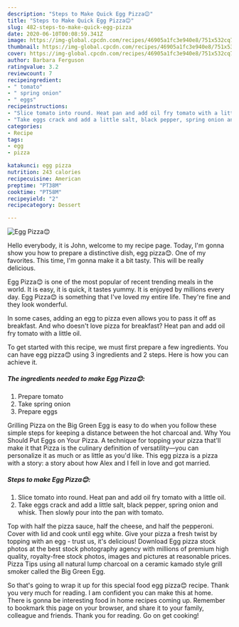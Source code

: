 ```yaml
---
description: "Steps to Make Quick Egg Pizza😊"
title: "Steps to Make Quick Egg Pizza😊"
slug: 482-steps-to-make-quick-egg-pizza
date: 2020-06-10T00:08:59.341Z
image: https://img-global.cpcdn.com/recipes/46905a1fc3e940e8/751x532cq70/egg-pizza😊-recipe-main-photo.jpg
thumbnail: https://img-global.cpcdn.com/recipes/46905a1fc3e940e8/751x532cq70/egg-pizza😊-recipe-main-photo.jpg
cover: https://img-global.cpcdn.com/recipes/46905a1fc3e940e8/751x532cq70/egg-pizza😊-recipe-main-photo.jpg
author: Barbara Ferguson
ratingvalue: 3.2
reviewcount: 7
recipeingredient:
- " tomato"
- " spring onion"
- " eggs"
recipeinstructions:
- "Slice tomato into round. Heat pan and add oil fry tomato with a little oil."
- "Take eggs crack and add a little salt, black pepper, spring onion and whisk. Then slowly pour into the pan with tomato."
categories:
- Recipe
tags:
- egg
- pizza

katakunci: egg pizza 
nutrition: 243 calories
recipecuisine: American
preptime: "PT38M"
cooktime: "PT58M"
recipeyield: "2"
recipecategory: Dessert

---
```



![Egg Pizza😊](https://img-global.cpcdn.com/recipes/46905a1fc3e940e8/751x532cq70/egg-pizza😊-recipe-main-photo.jpg)

Hello everybody, it is John, welcome to my recipe page. Today, I'm gonna show you how to prepare a distinctive dish, egg pizza😊. One of my favorites. This time, I'm gonna make it a bit tasty. This will be really delicious.

Egg Pizza😊 is one of the most popular of recent trending meals in the world. It is easy, it is quick, it tastes yummy. It is enjoyed by millions every day. Egg Pizza😊 is something that I've loved my entire life. They're fine and they look wonderful.

In some cases, adding an egg to pizza even allows you to pass it off as breakfast. And who doesn&#39;t love pizza for breakfast? Heat pan and add oil fry tomato with a little oil.


To get started with this recipe, we must first prepare a few ingredients. You can have egg pizza😊 using 3 ingredients and 2 steps. Here is how you can achieve it.

<!--inarticleads1-->

##### The ingredients needed to make Egg Pizza😊:

1. Prepare  tomato
1. Take  spring onion
1. Prepare  eggs


Grilling Pizza on the Big Green Egg is easy to do when you follow these simple steps for keeping a distance between the hot charcoal and. Why You Should Put Eggs on Your Pizza. A technique for topping your pizza that&#39;ll make it that Pizza is the culinary definition of versatility—you can personalize it as much or as little as you&#39;d like. This egg pizza is a pizza with a story: a story about how Alex and I fell in love and got married. 

<!--inarticleads2-->

##### Steps to make Egg Pizza😊:

1. Slice tomato into round. Heat pan and add oil fry tomato with a little oil.
1. Take eggs crack and add a little salt, black pepper, spring onion and whisk. Then slowly pour into the pan with tomato.


Top with half the pizza sauce, half the cheese, and half the pepperoni. Cover with lid and cook until egg white. Give your pizza a fresh twist by topping with an egg - trust us, it&#39;s delicious! Download Egg pizza stock photos at the best stock photography agency with millions of premium high quality, royalty-free stock photos, images and pictures at reasonable prices. Pizza Tips using all natural lump charcoal on a ceramic kamado style grill smoker called the Big Green Egg. 

So that's going to wrap it up for this special food egg pizza😊 recipe. Thank you very much for reading. I am confident you can make this at home. There is gonna be interesting food in home recipes coming up. Remember to bookmark this page on your browser, and share it to your family, colleague and friends. Thank you for reading. Go on get cooking!
